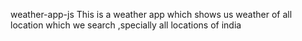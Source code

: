  weather-app-js
 This is a weather app which shows us weather of all location which we search ,specially all locations of india
